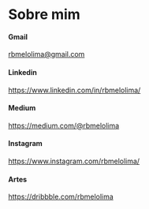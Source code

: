 # Sobre mim

#### Gmail
rbmelolima@gmail.com
#### Linkedin
https://www.linkedin.com/in/rbmelolima/
#### Medium 
https://medium.com/@rbmelolima
#### Instagram
https://www.instagram.com/rbmelolima/
#### Artes
https://dribbble.com/rbmelolima
